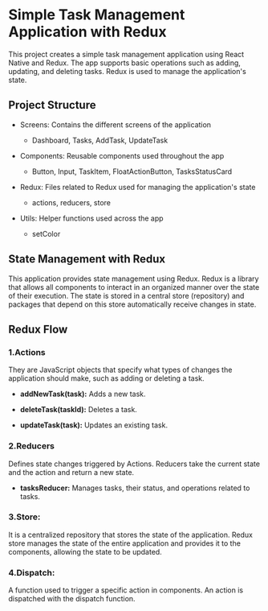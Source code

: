 # Simple Task Management Application with Redux

This project creates a simple task management application using React Native and Redux. The app supports basic operations such as adding, updating, and deleting tasks. Redux is used to manage the application's state.

## Project Structure

- Screens: Contains the different screens of the application

  - Dashboard, Tasks, AddTask, UpdateTask

- Components: Reusable components used throughout the app

  - Button, Input, TaskItem, FloatActionButton, TasksStatusCard

- Redux: Files related to Redux used for managing the application's state

  - actions, reducers, store

- Utils: Helper functions used across the app

  - setColor

## State Management with Redux

This application provides state management using Redux. Redux is a library that allows all components to interact in an organized manner over the state of their execution. The state is stored in a central store (repository) and packages that depend on this store automatically receive changes in state.

## Redux Flow

### 1.Actions

They are JavaScript objects that specify what types of changes the application should make, such as adding or deleting a task.

- **addNewTask(task):** Adds a new task.

- **deleteTask(taskId):** Deletes a task.

- **updateTask(task):** Updates an existing task.

### 2.Reducers

Defines state changes triggered by Actions. Reducers take the current state and the action and return a new state.

- **tasksReducer:** Manages tasks, their status, and operations related to tasks.

### 3.Store:

It is a centralized repository that stores the state of the application. Redux store manages the state of the entire application and provides it to the components, allowing the state to be updated.

### 4.Dispatch:

A function used to trigger a specific action in components. An action is dispatched with the dispatch function.
